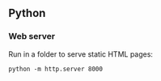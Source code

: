 ## Python

### Web server

Run in a folder to serve static HTML pages:

```
python -m http.server 8000
```